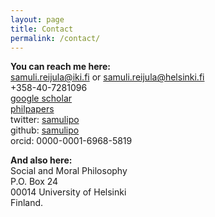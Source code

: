 ```yaml
---
layout: page
title: Contact
permalink: /contact/
---
```

**You can reach me here:**  
<a href="mailto:samuli.reijula@iki.fi">samuli.reijula@iki.fi</a> or  <a href="mailto:samuli.reijula@helsinki.fi">samuli.reijula@helsinki.fi</a>  
+358-40-7281096  
<a href="https://scholar.google.fi/citations?user=piH1k6EAAAAJ&hl=en" target="_blank">google scholar</a>     
<a href="https://philpapers.org/profile/34787" target="_blank">philpapers</a>   
twitter: <a href="https://twitter.com/samulipo" target="_blank">samulipo</a>  
github: <a href="https://github.com/samulipo/" target="_blank">samulipo</a>    
orcid: 0000-0001-6968-5819   

**And also here:**  
Social and Moral Philosophy   
P.O. Box 24   
00014 University of Helsinki  
Finland.  
